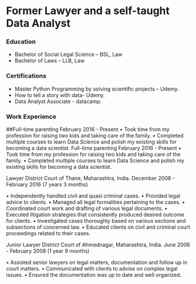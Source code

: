 # Former Lawyer and a self-taught Data Analyst

### Education
* Bachelor of Social Legal Science – BSL, Law
* Bachelor of Laws – LLB, Law

### Certifications
* Master Python Programming by solving scientific projects – Udemy.
* How to tell a story with data- Udemy.
* Data Analyst Associate - datacamp.

### Work Experience
##Full-time parenting
  February 2016 - Present
  •	Took time from my profession for raising two kids and taking care of the family.
  •	Completed multiple courses to learn Data Science and polish my existing skills for becoming a data scientist.
  Full-time parenting
  February 2016 - Present
  •	Took time from my profession for raising two kids and taking care of the family.
  •	Completed multiple courses to learn Data Science and polish my existing skills for becoming a data scientist.

Lawyer
  District Court of Thane, Maharashtra, India.
  December 2008 - February 2016 (7 years 3 months)

  •	Independently handled civil and quasi criminal cases.
  •	Provided legal advice to clients.
  •	Managed all legal formalities pertaining to the cases.
  •	Coordinated court work and drafting of various legal documents.
  •	Executed litigation strategies that consistently produced desired outcome for clients.
  •	Investigated cases thoroughly based on various sections and subsections of concerned law.
  •	Educated clients on civil and criminal court proceedings related to their cases.

Junior Lawyer
  District Court of Ahmednagar, Maharashtra, India.
  June 2006 - February 2008 (1 year 9 months)
  
  •	Assisted senior lawyers on legal matters, documentation and follow up in court matters.
  •	Communicated with clients to advise on complex legal issues.
  •	Ensured the documentation was up to date and well organized.



